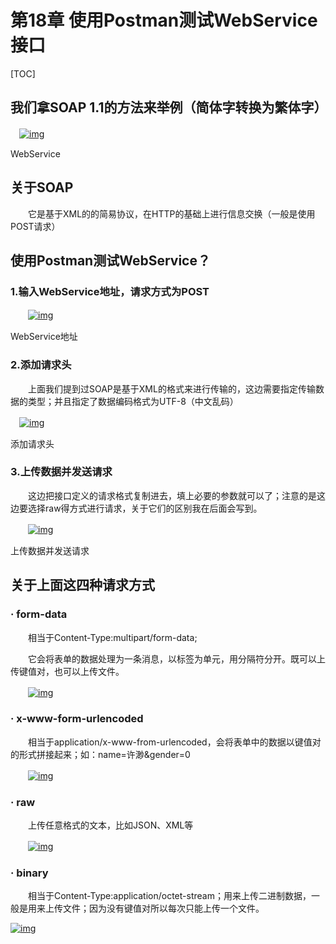 # 第18章 使用Postman测试WebService接口

[TOC]

## 我们拿SOAP 1.1的方法来举例（简体字转换为繁体字）

　[![img](http://www.51testing.com/attachments/2018/02/14982672_201802080951551g4FH.jpg)](http://www.51testing.com/batch.download.php?aid=82551)　

WebService

## **关于SOAP**

　　它是基于XML的的简易协议，在HTTP的基础上进行信息交换（一般是使用POST请求）

## 使用Postman测试WebService？

### 1.输入WebService地址，请求方式为POST

　　[![img](http://www.51testing.com/attachments/2018/02/14982672_2018020809515525A89.jpg)](http://www.51testing.com/batch.download.php?aid=82552)

WebService地址

### 2.添加请求头

　　上面我们提到过SOAP是基于XML的格式来进行传输的，这边需要指定传输数据的类型；并且指定了数据编码格式为UTF-8（中文乱码）

　[![img](http://www.51testing.com/attachments/2018/02/14982672_201802080951553tZW0.jpg)](http://www.51testing.com/batch.download.php?aid=82553)　

添加请求头

### 3.上传数据并发送请求

　　这边把接口定义的请求格式复制进去，填上必要的参数就可以了；注意的是这边要选择raw得方式进行请求，关于它们的区别我在后面会写到。

　　[![img](http://www.51testing.com/attachments/2018/02/14982672_201802080951554sqs7.jpg)](http://www.51testing.com/batch.download.php?aid=82554)

上传数据并发送请求

## 关于上面这四种请求方式

### · form-data

　　相当于Content-Type:multipart/form-data;

　　它会将表单的数据处理为一条消息，以标签为单元，用分隔符分开。既可以上传键值对，也可以上传文件。

　　[![img](http://www.51testing.com/attachments/2018/02/14982672_201802080951555ee86.jpg)](http://www.51testing.com/batch.download.php?aid=82555)

### · x-www-form-urlencoded

　　相当于application/x-www-from-urlencoded，会将表单中的数据以键值对的形式拼接起来；如：name=许渺&gender=0

　　[![img](http://www.51testing.com/attachments/2018/02/14982672_201802080951556y0f3.jpg)](http://www.51testing.com/batch.download.php?aid=82556)

### · raw

　　上传任意格式的文本，比如JSON、XML等

　　[![img](http://www.51testing.com/attachments/2018/02/14982672_201802080951557rWno.jpg)](http://www.51testing.com/batch.download.php?aid=82557)

### · binary

　　相当于Content-Type:application/octet-stream；用来上传二进制数据，一般是用来上传文件；因为没有键值对所以每次只能上传一个文件。

[![img](http://www.51testing.com/attachments/2018/02/14982672_201802080951558GTk6.jpg)](http://www.51testing.com/batch.download.php?aid=82558)